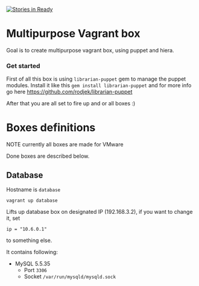 [![Stories in Ready](https://badge.waffle.io/woss/vagrant-box.png?label=ready)](https://waffle.io/woss/vagrant-box)
# Multipurpose Vagrant box

Goal is to create multipurpose vagrant box, using puppet and hiera.

### Get started

First of all this box is using ```librarian-puppet``` gem to manage the puppet modules. Install it like this ```gem install librarian-puppet``` and for more info go here https://github.com/rodjek/librarian-puppet

After that you are all set to fire up and or all boxes :)

# Boxes definitions
NOTE currently all boxes are made for VMware 

Done boxes are described below.

## Database

Hostname is ```database```

```
vagrant up database
```

Lifts up database box on designated IP (192.168.3.2), if you want to change it, set 

	ip = "10.6.0.1"

to something else.

It contains following:
* MySQL 5.5.35
	* Port ```3306```
	* Socket ```/var/run/mysqld/mysqld.sock```

